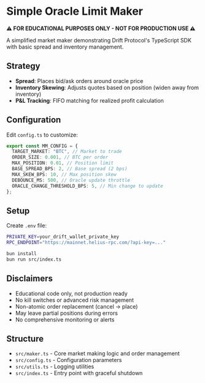 # Simple Oracle Limit Maker

**⚠️ FOR EDUCATIONAL PURPOSES ONLY - NOT FOR PRODUCTION USE ⚠️**

A simplified market maker demonstrating Drift Protocol's TypeScript SDK with basic spread and inventory management.

## Strategy

- **Spread**: Places bid/ask orders around oracle price
- **Inventory Skewing**: Adjusts quotes based on position (widen away from inventory)
- **P&L Tracking**: FIFO matching for realized profit calculation

## Configuration

Edit `config.ts` to customize:

```typescript
export const MM_CONFIG = {
  TARGET_MARKET: "BTC", // Market to trade
  ORDER_SIZE: 0.001, // BTC per order
  MAX_POSITION: 0.01, // Position limit
  BASE_SPREAD_BPS: 2, // Base spread (2 bps)
  MAX_SKEW_BPS: 10, // Max position skew
  DEBOUNCE_MS: 500, // Oracle update throttle
  ORACLE_CHANGE_THRESHOLD_BPS: 5, // Min change to update
};
```

## Setup

Create `.env` file:

```bash
PRIVATE_KEY=your_drift_wallet_private_key
RPC_ENDPOINT="https://mainnet.helius-rpc.com/?api-key=..."
```

```bash
bun install
bun run src/index.ts
```

## Disclaimers

- Educational code only, not production ready
- No kill switches or advanced risk management
- Non-atomic order replacement (cancel → place)
- May leave partial positions during errors
- No comprehensive monitoring or alerts

## Structure

- `src/maker.ts` - Core market making logic and order management
- `src/config.ts` - Configuration parameters
- `src/utils.ts` - Logging utilities
- `src/index.ts` - Entry point with graceful shutdown
